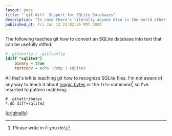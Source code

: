 ```yaml
---
layout: page
title: "`git diff` Support for SQLite Databases"
description: "In case there's literally anyone else in the world other than me that needs it."
published_at: Fri Jan 12 23:02:36 PDT 2024
---
```


<!-- Code diffing depends on a couple of implicit premises to function well[^thoughts]:

1. One of the inputs is derived from the other
2. Both inputs can be usefully tokenized by splitting on newlines
3. The order of those tokens always changes the meaning

This basically matches how people write source code in most languages, which is why we still use `difftools`, but it quickly falls apart on structured formats, and forget about anything binary. SQLite databases are both, with a paginated format that makes it very easy to construct multiple different files that all represent the exact same contents.

Luckily, databases can also be represented by the series of SQL statements required to make a copy[^vacuum], and `.dump` will produce them with a stable order (based on rowid) one line at a time. -->

The following teaches git how to convert an SQLite database into text that can be usefully diffed:

``` ini
# .gitconfig / .git/config
[diff "sqlite3"]
    binary = true
    textconv = echo .dump | sqlite3
```

All that's left is teaching git how to recognize SQLite files. I'm not aware of any way to teach it about [magic bytes](https://www.sqlite.org/fileformat.html#magic_header_string) or the `file` command[^comment] so I've resorted to pattern matching:

``` shell
# .gitattributes
*.db diff=sqlite3
```

([originally](https://xoxo.zone/@numist/111747357265896352))

[^thoughts]: I have a lot of [thoughts](https://xoxo.zone/@numist/111744563374270750) about this from a year doing novel diffing research, but nothing has crystallized into a blog post yet.
[^vacuum]: `VACUUM`'s operation is _almost_ "pipe the output of `.dump` into a brand new database connection and then replace the old database with it", and the database file it produces is exactly the same.
[^comment]: Please write in if you do!